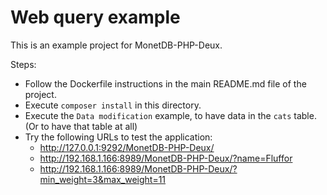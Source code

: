 Web query example
=================

This is an example project for MonetDB-PHP-Deux.

Steps:

- Follow the Dockerfile instructions in the main README.md file of the project.
- Execute `composer install` in this directory.
- Execute the `Data modification` example, to have data in the `cats` table. (Or to have that table at all)
- Try the following URLs to test the application:
  - http://127.0.0.1:9292/MonetDB-PHP-Deux/
  - http://192.168.1.166:8989/MonetDB-PHP-Deux/?name=Fluffor
  - http://192.168.1.166:8989/MonetDB-PHP-Deux/?min_weight=3&max_weight=11

